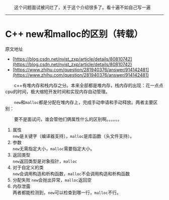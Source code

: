 &emsp;&emsp;这个问题面试被问烂了，关于这个介绍很多了。看十遍不如自己写一遍

---

# C++ new和malloc的区别（转载）

原文地址  
* [https://blog.csdn.net/nyist_zxp/article/details/80810742](https://blog.csdn.net/nyist_zxp/article/details/80810742)  
* [https://www.zhihu.com/question/281940376/answer/914142481](https://www.zhihu.com/question/281940376/answer/914142481)  

&emsp;&emsp;c++有堆内存和栈内存之分。本来全部都是堆内存，栈内存的出现：花一点点cpu的时间，极大缩短开发时间和实现内存自动管理。

&emsp;&emsp;`new`和`malloc`都是分配在堆内存上，完成手动申请和手动释放。两者主要区别：

&emsp;&emsp;要不是面试问，谁会管他们俩属性什么的区别啊。。。。。。

1. 属性  
`new`是关键字（编译器支持），`malloc`是库函数（头文件支持）。
2. 参数  
`new`无需指定大小，`malloc`需要指定大小。
3. 返回类型  
`new`返回类型是对象指针，`malloc`
4. 对于自定义的类  
`new`会调用构造和析构函数，`malloc`不会调用构造和析构函数
5. 分配失败
`new`会抛出异常，`malloc`返回空
6. 内存泄露  
两者都能检测到，`new`可以检查到哪一行，`malloc`不行。




